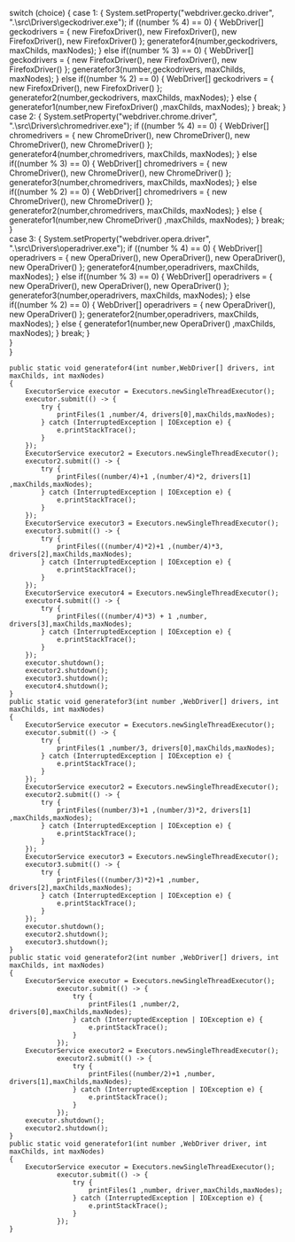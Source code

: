 switch (choice) {
            case 1:
            {
                System.setProperty("webdriver.gecko.driver", ".\\src\\Drivers\\geckodriver.exe");
                if ((number % 4) == 0) 
                {
                    WebDriver[] geckodrivers = {
                        new FirefoxDriver(),
                        new FirefoxDriver(),
                        new FirefoxDriver(),
                        new FirefoxDriver()
                    };
                    generatefor4(number,geckodrivers, maxChilds, maxNodes);
                } 
                else if((number % 3) == 0)
                {
                    WebDriver[] geckodrivers = {
                        new FirefoxDriver(),
                        new FirefoxDriver(),
                        new FirefoxDriver()
                    };
                    generatefor3(number,geckodrivers, maxChilds, maxNodes);
                }
                else if((number % 2) == 0)
                {
                    WebDriver[] geckodrivers = {
                        new FirefoxDriver(),
                        new FirefoxDriver()
                    };
                    generatefor2(number,geckodrivers, maxChilds, maxNodes);
                }
                else 
                {
                    generatefor1(number,new FirefoxDriver() ,maxChilds, maxNodes);
                }
                break;
            }
            case 2:
            {
                System.setProperty("webdriver.chrome.driver", ".\\src\\Drivers\\chromedriver.exe");
                if ((number % 4) == 0) 
                {
                    WebDriver[] chromedrivers = {
                        new ChromeDriver(),
                        new ChromeDriver(),
                        new ChromeDriver(),
                        new ChromeDriver()
                    };
                    generatefor4(number,chromedrivers, maxChilds, maxNodes);
                } 
                else if((number % 3) == 0)
                {
                    WebDriver[] chromedrivers = {
                        new ChromeDriver(),
                        new ChromeDriver(),
                        new ChromeDriver()
                    };
                    generatefor3(number,chromedrivers, maxChilds, maxNodes);
                }
                else if((number % 2) == 0)
                {
                    WebDriver[] chromedrivers = {
                        new ChromeDriver(),
                        new ChromeDriver()
                    };
                    generatefor2(number,chromedrivers, maxChilds, maxNodes);
                }
                else 
                {
                    generatefor1(number,new ChromeDriver() ,maxChilds, maxNodes);
                }
                break;
            }       
            case 3:
            {
                System.setProperty("webdriver.opera.driver", ".\\src\\Drivers\\operadriver.exe");
                if ((number % 4) == 0) 
                {
                    WebDriver[] operadrivers = {
                        new OperaDriver(),
                        new OperaDriver(),
                        new OperaDriver(),
                        new OperaDriver()
                    };
                    generatefor4(number,operadrivers, maxChilds, maxNodes);
                } 
                else if((number % 3) == 0)
                {
                    WebDriver[] operadrivers = {
                        new OperaDriver(),
                        new OperaDriver(),
                        new OperaDriver()
                    };
                    generatefor3(number,operadrivers, maxChilds, maxNodes);
                }
                else if((number % 2) == 0)
                {
                    WebDriver[] operadrivers = {
                        new OperaDriver(),
                        new OperaDriver()
                    };
                    generatefor2(number,operadrivers, maxChilds, maxNodes);
                }
                else 
                {
                    generatefor1(number,new OperaDriver() ,maxChilds, maxNodes);
                }
                break;
            }  
        }        
    }

    public static void generatefor4(int number,WebDriver[] drivers, int maxChilds, int maxNodes)
    {
        ExecutorService executor = Executors.newSingleThreadExecutor();
        executor.submit(() -> {
            try {
                printFiles(1 ,number/4, drivers[0],maxChilds,maxNodes);
            } catch (InterruptedException | IOException e) {
                e.printStackTrace();
            }
        });
        ExecutorService executor2 = Executors.newSingleThreadExecutor();
        executor2.submit(() -> {
            try {
                printFiles((number/4)+1 ,(number/4)*2, drivers[1] ,maxChilds,maxNodes);
            } catch (InterruptedException | IOException e) {
                e.printStackTrace();
            }
        });
        ExecutorService executor3 = Executors.newSingleThreadExecutor();
        executor3.submit(() -> {
            try {
                printFiles(((number/4)*2)+1 ,(number/4)*3, drivers[2],maxChilds,maxNodes);
            } catch (InterruptedException | IOException e) {
                e.printStackTrace();
            }
        });
        ExecutorService executor4 = Executors.newSingleThreadExecutor();
        executor4.submit(() -> {
            try {
                printFiles(((number/4)*3) + 1 ,number, drivers[3],maxChilds,maxNodes);
            } catch (InterruptedException | IOException e) {
                e.printStackTrace();
            }
        });
        executor.shutdown();
        executor2.shutdown();
        executor3.shutdown();
        executor4.shutdown();
    }
    public static void generatefor3(int number ,WebDriver[] drivers, int maxChilds, int maxNodes)
    {
        ExecutorService executor = Executors.newSingleThreadExecutor();
        executor.submit(() -> {
            try {
                printFiles(1 ,number/3, drivers[0],maxChilds,maxNodes);
            } catch (InterruptedException | IOException e) {
                e.printStackTrace();
            }
        });
        ExecutorService executor2 = Executors.newSingleThreadExecutor();
        executor2.submit(() -> {
            try {
                printFiles((number/3)+1 ,(number/3)*2, drivers[1] ,maxChilds,maxNodes);
            } catch (InterruptedException | IOException e) {
                e.printStackTrace();
            }
        });
        ExecutorService executor3 = Executors.newSingleThreadExecutor();
        executor3.submit(() -> {
            try {
                printFiles(((number/3)*2)+1 ,number, drivers[2],maxChilds,maxNodes);
            } catch (InterruptedException | IOException e) {
                e.printStackTrace();
            }
        });
        executor.shutdown();
        executor2.shutdown();
        executor3.shutdown();
    }
    public static void generatefor2(int number ,WebDriver[] drivers, int maxChilds, int maxNodes)
    {
        ExecutorService executor = Executors.newSingleThreadExecutor();
                executor.submit(() -> {
                    try {
                        printFiles(1 ,number/2, drivers[0],maxChilds,maxNodes);
                    } catch (InterruptedException | IOException e) {
                        e.printStackTrace();
                    }
                });
        ExecutorService executor2 = Executors.newSingleThreadExecutor();
                executor2.submit(() -> {
                    try {
                        printFiles((number/2)+1 ,number, drivers[1],maxChilds,maxNodes);
                    } catch (InterruptedException | IOException e) {
                        e.printStackTrace();
                    }
                });
        executor.shutdown();
        executor2.shutdown();
    }
    public static void generatefor1(int number ,WebDriver driver, int maxChilds, int maxNodes)
    {
        ExecutorService executor = Executors.newSingleThreadExecutor();
                executor.submit(() -> {
                    try {
                        printFiles(1 ,number, driver,maxChilds,maxNodes);
                    } catch (InterruptedException | IOException e) {
                        e.printStackTrace();
                    }
                });
    }